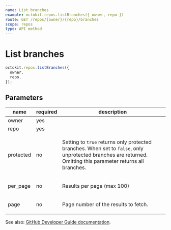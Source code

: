 ```yaml
---
name: List branches
example: octokit.repos.listBranches({ owner, repo })
route: GET /repos/{owner}/{repo}/branches
scope: repos
type: API method
---
```


# List branches

```js
octokit.repos.listBranches({
  owner,
  repo,
});
```

## Parameters

<table>
  <thead>
    <tr>
      <th>name</th>
      <th>required</th>
      <th>description</th>
    </tr>
  </thead>
  <tbody>
    <tr><td>owner</td><td>yes</td><td>

</td></tr>
<tr><td>repo</td><td>yes</td><td>

</td></tr>
<tr><td>protected</td><td>no</td><td>

Setting to `true` returns only protected branches. When set to `false`, only unprotected branches are returned. Omitting this parameter returns all branches.

</td></tr>
<tr><td>per_page</td><td>no</td><td>

Results per page (max 100)

</td></tr>
<tr><td>page</td><td>no</td><td>

Page number of the results to fetch.

</td></tr>
  </tbody>
</table>

See also: [GitHub Developer Guide documentation](https://developer.github.com/v3/repos/branches/#list-branches).
